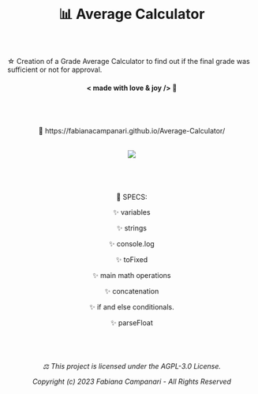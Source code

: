 <br>

# <p align="center"> 📊 Average Calculator </p>

<br>

☆ Creation of a Grade Average Calculator to find out if the final grade was sufficient or not for approval.
<br>

#### <p align="center"> < made with love & joy /> 💎 
#

<br>
 <p align="center"> 🚀 https://fabianacampanari.github.io/Average-Calculator/
<br><br>

<p align="center">
  <img src="https://user-images.githubusercontent.com/113218619/231811820-55a8d649-6c87-48fe-952b-696afcea4efe.png" />
 <br> 

#

<br>
<p align="center"> 📌 SPECS: </p>

<p align="center"> ✨ variables

<p align="center"> ✨ strings </p>

<p align="center"> ✨ console.log </p>

<p align="center"> ✨ toFixed </p>

<p align="center"> ✨ main math operations </p>

<p align="center"> ✨ concatenation  </p>

<p align="center"> ✨ if and else conditionals.  </p>

<p align="center"> ✨ parseFloat  </p>
<br>

#

###### <p align="center"> ⚖︎ This project is licensed under the AGPL-3.0 License.</p><p align="center"> Copyright (c) 2023 Fabiana Campanari - All Rights Reserved </p>




 
 



